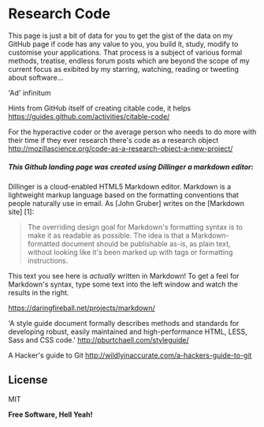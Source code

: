 Research Code
=========

This page is just a bit of data for you to get the gist of the data on my GitHub page if code has any value to you, you build it, study, modify to customise your applications. That process is a subject of various formal methods, treatise, endless forum posts which are beyond the scope of my current focus as exibited by my starring, watching, reading or tweeting about software...

'Ad' infinitum

Hints from GitHub itself of creating citable code, it helps https://guides.github.com/activities/citable-code/


For the hyperactive coder or the average person who needs to do more with their time if they ever research there's code as a research object  http://mozillascience.org/code-as-a-research-object-a-new-project/
##### This Github landing page was created using Dillinger a markdown editor:

Dillinger is a cloud-enabled HTML5 Markdown editor.
Markdown is a lightweight markup language based on the formatting conventions that people naturally use in email.  As [John Gruber] writes on the [Markdown site] [1]:

> The overriding design goal for Markdown's
> formatting syntax is to make it as readable 
> as possible. The idea is that a
> Markdown-formatted document should be
> publishable as-is, as plain text, without
> looking like it's been marked up with tags
> or formatting instructions.

This text you see here is *actually* written in Markdown! To get a feel for Markdown's syntax, type some text into the left window and watch the results in the right.  

https://daringfireball.net/projects/markdown/


'A style guide document formally describes methods and standards for developing robust, easily maintained and high-performance HTML, LESS, Sass and CSS code.' http://pburtchaell.com/styleguide/

A Hacker's guide to Git http://wildlyinaccurate.com/a-hackers-guide-to-git

License
----

MIT


**Free Software, Hell Yeah!**
